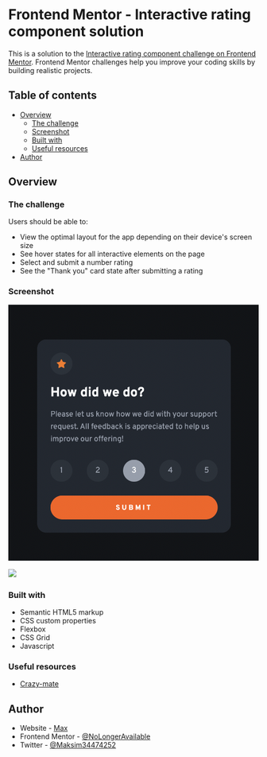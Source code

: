 # Frontend Mentor - Interactive rating component solution

This is a solution to the [Interactive rating component challenge on Frontend Mentor](https://www.frontendmentor.io/challenges/interactive-rating-component-koxpeBUmI). Frontend Mentor challenges help you improve your coding skills by building realistic projects. 

## Table of contents

- [Overview](#overview)
  - [The challenge](#the-challenge)
  - [Screenshot](#screenshot)
  - [Built with](#built-with)
  - [Useful resources](#useful-resources)
- [Author](#author)



## Overview

### The challenge

Users should be able to:

- View the optimal layout for the app depending on their device's screen size
- See hover states for all interactive elements on the page
- Select and submit a number rating
- See the "Thank you" card state after submitting a rating

### Screenshot

![](./Screenshot%202022-05-22%20at%2017.36.26.png)

![](./Screenshot%202022-05-22%20at%2017.36.29.pngpng)

### Built with

- Semantic HTML5 markup
- CSS custom properties
- Flexbox
- CSS Grid
- Javascript




### Useful resources

- [Crazy-mate](https://www.google.com)

## Author

- Website - [Max](https://github.com/NoLongerAvailable)
- Frontend Mentor - [@NoLongerAvailable](https://www.frontendmentor.io/profile/NoLongerAvailable)
- Twitter - [@Maksim34474252](https://twitter.com/Maksim34474252)

